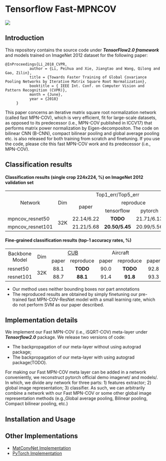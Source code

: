 # Tensorflow Fast-MPNCOV
![](https://camo.githubusercontent.com/f2cdc5f25d743e922fd2c23e8a2a42e1f25c1e36/687474703a2f2f7065696875616c692e6f72672f70696374757265732f666173745f4d504e2d434f562e4a5047)
## Introduction
This repository contains the source code under ***TensorFlow2.0 framework*** and models trained on ImageNet 2012 dataset for the following paper:<br>
```
@InProceedings{Li_2018_CVPR,
           author = {Li, Peihua and Xie, Jiangtao and Wang, Qilong and Gao, Zilin},
           title = {Towards Faster Training of Global Covariance Pooling Networks by Iterative Matrix Square Root Normalization},
           booktitle = { IEEE Int. Conf. on Computer Vision and Pattern Recognition (CVPR)},
           month = {June},
           year = {2018}
     }
```
This paper concerns an iterative matrix square root normalization network (called fast MPN-COV), which is very efficient, fit for large-scale datasets, as opposed to its predecessor (i.e., MPN-COV published in ICCV17) that performs matrix power normalization by Eigen-decompositon. The code on bilinear CNN (B-CNN), compact bilinear pooling and global average pooling etc. is also released for both training from scratch and finetuning. If you use the code, please cite this fast MPN-COV work and its predecessor (i.e., MPN-COV).           
## Classification results
#### Classification results (single crop 224x224, %) on ImageNet 2012 validation set
<table>
<tr>                                      
    <td rowspan="3" align='center'>Network</strong></td>
    <td rowspan="3" align='center'>Dim</td>
    <td colspan="3" align='center'>Top1_err/Top5_err</td>
    <td colspan="2" rowspan="2" align='center'>Pre-trained models<br>(tensorflow)</td>
</tr>
<tr>
    <td rowspan="2" align='center'>paper</td>
    <td colspan="2" align='center'>reproduce</td>
</tr>
<tr>
    <td align='center'>tensorflow</td>
    <td align='center'>pytorch</td>
    <td align='center'>GoogleDrive</td>
    <td align='center'>BaiduDrive</td>
</tr>
<tr>
    <td>mpncov_resnet50</td>
    <td rowspan="2" align='center'> 32K</td>
    <td align='center'>22.14/6.22</td>
    <td align='center'><strong>TODO</strong></td>
    <td align='center'>21.71/6.13</td>
    <td align='center'>GoogleDrive</td>
    <td align='center'>BaiduDrive</td>
</tr>
<tr>
    <td>mpncov_resnet101</td>
    <td align='center'>21.21/5.68</td>
    <td align='center'><strong>20.50/5.45</strong></td>
    <td align='center'>20.99/5.56</td>
    <td align='center'>GoogleDrive</td>
    <td align='center'>BaiduDrive</td>
</tr>
</table>

#### Fine-grained classification results (top-1 accuracy rates, %)
<table>
<tr>                                      
    <td rowspan="2" align='center'>Backbone Model</td>
    <td rowspan="2" align='center'>Dim</td>
    <td colspan="2" align='center'><a href="http://www.vision.caltech.edu/visipedia/CUB-200-2011.html" title="标题">CUB</a></td>
    <td colspan="2" align='center'>Aircraft</td>
    <td colspan="2" align='center'>Cars</td>
</tr>
<tr>
    <td align='center'>paper</td>
    <td align='center'>reproduce</td>
    <td align='center'>paper</td>
    <td align='center'>reproduce</td>
    <td align='center'>paper</td>
    <td align='center'>reproduce</td>
</tr>
<tr>
    <td>resnet50</td>
    <td rowspan="2"> 32K</td>
    <td align='center'>88.1</td>
    <td align='center'><strong>TODO</strong></td>
    <td align='center'>90.0</td>
    <td align='center'><strong>TODO</strong></td>
    <td align='center'>92.8</td>
    <td align='center'><strong>TODO</strong></td>
</tr>
<tr>
    <td>resnet101</td>
    <td align='center'>88.7</td>
    <td align='center'><strong>88.1</strong></td>
    <td align='center'>91.4</td>
    <td align='center'><strong>91.8</strong></td>
    <td align='center'>93.3</td>
    <td align='center'><strong>93.9</strong></td>
</tr>
</table>

* Our method uses neither bounding boxes nor part annotations<br>
* The reproduced results are obtained by simply finetuning our pre-trained fast MPN-COV-ResNet model with a small learning rate, which do not perform SVM as our paper described.<br>
## Implementation details
We implement our Fast MPN-COV (i.e., iSQRT-COV) meta-layer under ***Tensorflow2.0*** package. We release two versions of code:<br> 

* The backpropagation of our meta-layer without using autograd package;<br>
* The backpropagation of our meta-layer with using autograd package(TODO).<br>

For making our Fast MPN-COV meta layer can be added in a network conveniently, we reconstruct pytorch official demo imagenet/ and models/. In which, we divide any network for three parts: 1) features extractor; 2) global image representation; 3) classifier. As such, we can arbitrarily combine a network with our Fast MPN-COV or some other global image representation methods (e.g.,Global average pooling, Bilinear pooling, Compact bilinear pooling, etc.) 
## Installation and Usage

## Other Implementations
* [MatConvNet Implementation](https://github.com/jiangtaoxie/matconvnet.fast-mpn-cov)
* [PyTorch Implementation](https://github.com/jiangtaoxie/fast-MPN-COV)
